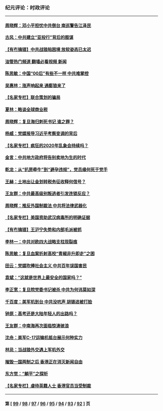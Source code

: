 ### 纪元评论：时政评论
---
#### [周晓辉：邓小平担忧中共倒台 南巡警告江泽民](../../pages/nsc1025/n13013107.md?06110330) 
#### [古风：中共建立“亚投行”背后的图谋](../../pages/nsc1025/n13012028.md?06110330) 
#### [【有冇搞错】中共战狼陷困境 放软姿态已太迟](../../pages/nsc1025/n13012276.md?06110330) 
#### [油管热门频道 翻墙必看视频 新闻](ok?06110330)
#### [陈思敏：中国“00后”有些不一样 中共难掌控](../../pages/nsc1025/n13012500.md?06110330) 
#### [吴惠林：涨声响起来 通膨狼来了](../../pages/nsc1025/n13011373.md?06110330) 
#### [【名家专栏】联合策划的骗局](../../pages/nsc1025/n13010342.md?06110330) 
#### [夏林：略谈全球商业税](../../pages/nsc1025/n13011090.md?06110330) 
#### [周晓辉：复旦海归刺死书记  谁之罪？](../../pages/nsc1025/n13011010.md?06110330) 
#### [杨威：党媒报导习近平考察变调的背后](../../pages/nsc1025/n13010951.md?06110330) 
#### [【名家专栏】疯狂的2020年乱象会持续吗？](../../pages/nsc1025/n13010369.md?06110330) 
#### [金言：中共地方政府将告别卖地为生的时代](../../pages/nsc1025/n13009847.md?06110330) 
#### [乾龙：从“扒房牵牛”到“避孕违规”，党员缘何死于党手](../../pages/nsc1025/n13009248.md?06110330) 
#### [王赫：土地出让金划转税务征收释何信号？](../../pages/nsc1025/n13008810.md?06110330) 
#### [王友群：中共最高级别叛逃者引发连锁反应？](../../pages/nsc1025/n13008688.md?06110330) 
#### [周晓辉：推反外国制裁法 中共将法律武器化](../../pages/nsc1025/n13008450.md?06110330) 
#### [【名家专栏】美国资助武汉病毒所的明确证据](../../pages/nsc1025/n13007706.md?06110330) 
#### [【有冇搞错】王沪宁失势和内部毛派被抓](../../pages/nsc1025/n13007238.md?06110330) 
#### [李林一：中共对欧四大战略支柱现裂痕](../../pages/nsc1025/n13008149.md?06110330) 
#### [陈思敏：复旦血案折射高校“青椒非升即走”之困](../../pages/nsc1025/n13007131.md?06110330) 
#### [田云：党媒吹捧社会主义 中共百年误国害民](../../pages/nsc1025/n13006682.md?06110330) 
#### [袁斌：“这就是世界上最安全的国家吗？”](../../pages/nsc1025/n13006971.md?06110330) 
#### [李正宽：复旦院党委书记被杀 中共为何讳莫如深](../../pages/nsc1025/n13006751.md?06110330) 
#### [千百度：美军机到台 中共没吭声 胡锡进被打脸](../../pages/nsc1025/n13006844.md?06110330) 
#### [钟原：高考还是大陆年轻人的出路吗？](../../pages/nsc1025/n13006480.md?06110330) 
#### [王友群：中南海再次面临惊涛骇浪](../../pages/nsc1025/n13006002.md?06110330) 
#### [沈舟：美军C-17运输机抵台展示何种实力](../../pages/nsc1025/n13005684.md?06110330) 
#### [林忌：当战狼外交遇上军机外交](../../pages/nsc1025/n13006025.md?06110330) 
#### [摧毁一国两制之后 香港正在消灭新闻自由](../../pages/nsc1025/n13005901.md?06110330) 
#### [东方觉：“躺平”之探析](../../pages/nsc1025/n13005853.md?06110330) 
#### [【名家专栏】虐待英籍人士 香港官员当受制裁](../../pages/nsc1025/n13005146.md?06110330) 

---
#### 第 [ [99](./99.md?06110330) / [98](./98.md?06110330) / [97](./97.md?06110330) / [96](./96.md?06110330) / [95](./95.md?06110330) / [94](./94.md?06110330) / [93](./93.md?06110330) / [92](./92.md?06110330) ] 页
